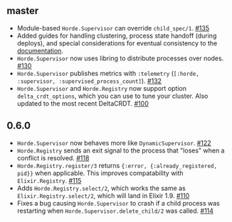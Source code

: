 ## master
- Module-based `Horde.Supervisor` can override `child_spec/1`. [#135](https://github.com/derekkraan/horde/pull/135)
- Added guides for handling clustering, process state handoff (during deploys), and special considerations for eventual consistency to the [documentation](https://hexdocs.pm/horde).
- `Horde.Supervisor` now uses libring to distribute processes over nodes. [#130](https://github.com/derekkraan/horde/pull/130)
- `Horde.Supervisor` publishes metrics with `:telemetry` (`[:horde, :supervisor, :supervised_process_count]`). [#132](https://github.com/derekkraan/horde/pull/132)
- `Horde.Supervisor` and `Horde.Registry` now support option `delta_crdt_options`, which you can use to tune your cluster. Also updated to the most recent DeltaCRDT. [#100](https://github.com/derekkraan/horde/pull/100)

## 0.6.0
- `Horde.Supervisor` now behaves more like `DynamicSupervisor`. [#122](https://github.com/derekkraan/horde/pull/122)
- `Horde.Registry` sends an exit signal to the process that "loses" when a conflict is resolved. [#118](https://github.com/derekkraan/horde/pull/118)
- `Horde.Registry.register/3` returns `{:error, {:already_registered, pid}}` when applicable. This improves compatability with `Elixir.Registry`. [#115](https://github.com/derekkraan/horde/pull/115)
- Adds `Horde.Registry.select/2`, which works the same as `Elixir.Registry.select/2`, which will land in Elixir 1.9. [#110](https://github.com/derekkraan/horde/pull/110)
- Fixes a bug causing `Horde.Supervisor` to crash if a child process was restarting when `Horde.Supervisor.delete_child/2` was called. [#114](https://github.com/derekkraan/horde/pull/114)
